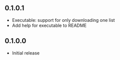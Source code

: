 ## 0.1.0.1

* Executable: support for only downloading one list
* Add help for executable to README

## 0.1.0.0

* Initial release
